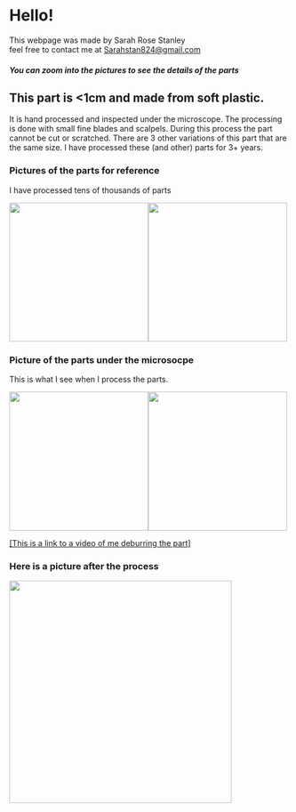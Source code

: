 # Hello!

This webpage was made by Sarah Rose Stanley  
feel free to contact me at Sarahstan824@gmail.com

##### You can zoom into the pictures to see the details of the parts 

## This part is <1cm and made from soft plastic. 

It is hand processed and inspected under the microscope. The processing is done with small fine blades and scalpels. During this process the part cannot be cut or scratched.  There are 3 other variations of this part that are the same size. I have processed these (and other) parts for 3+ years. 

### Pictures of the parts for reference 
I have processed tens of thousands of parts

<img src="https://github.com/SaRoStan/Dexterity/assets/97470253/a13b3ca9-72d7-4619-8283-453d71f4eb71" width="250" ><img src="https://github.com/SaRoStan/Dexterity/assets/97470253/0846f42d-f27c-4210-b564-97bdf8d2ca3f" width="250" >

### Picture of the parts under the microsocpe 
This is what I see when I process the parts.

<img src="https://github.com/SaRoStan/Dexterity/assets/97470253/c4ad2a37-a11a-44ad-9e63-a2ec6f4a39be" width="250" ><img src="https://github.com/SaRoStan/Dexterity/assets/97470253/e7e260ff-f1a4-4b80-b7ce-74fa3d28f2bb" width="250" >

[[This is a link to a video of me deburring the part]](https://photos.app.goo.gl/ayHZ6EbaNU6G4ZuA6 )
 
### Here is a picture after the process 
<img src="https://github.com/SaRoStan/Dexterity/assets/97470253/89cea31d-5a95-41b1-aa85-55a2e54d1f66" width="400" >

